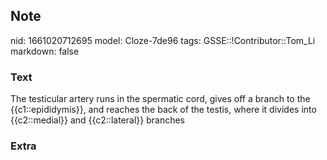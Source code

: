 ## Note
nid: 1661020712695
model: Cloze-7de96
tags: GSSE::!Contributor::Tom_Li
markdown: false

### Text
<div>
  The testicular artery runs in the spermatic cord, gives off a
  branch to the {{c1::epididymis}}, and reaches the back of the
  testis, where it divides into {{c2::medial}} and {{c2::lateral}}
  branches
</div>

### Extra

